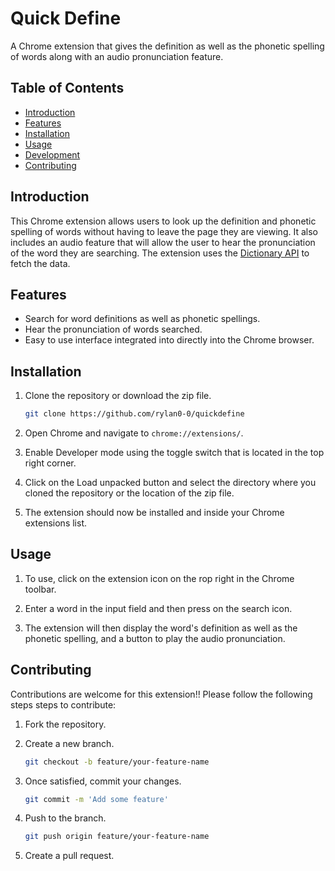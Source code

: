 # Quick Define

A Chrome extension that gives the definition as well as the phonetic spelling of words along with an audio pronunciation feature.

## Table of Contents

- [Introduction](#introduction)
- [Features](#features)
- [Installation](#installation)
- [Usage](#usage)
- [Development](#development)
- [Contributing](#contributing)

## Introduction

This Chrome extension allows users to look up the definition and phonetic spelling of words without having to leave the page they are viewing. It also includes an audio feature that will allow the user to hear the pronunciation of the word they are searching. The extension uses the [Dictionary API](https://dictionaryapi.dev/) to fetch the data.

## Features

- Search for word definitions as well as phonetic spellings.
- Hear the pronunciation of words searched.
- Easy to use interface integrated into directly into the Chrome browser.


## Installation

1. Clone the repository or download the zip file.
    ```sh
    git clone https://github.com/rylan0-0/quickdefine
    ```

2. Open Chrome and navigate to `chrome://extensions/`.

3. Enable Developer mode using the toggle switch that is located in the top right corner.

4. Click on the Load unpacked button and select the directory where you cloned the repository or the location of the zip file.

5. The extension should now be installed and inside your Chrome extensions list.

## Usage

1. To use, click on the extension icon on the rop right in the Chrome toolbar.

2. Enter a word in the input field and then press on the search icon.

3. The extension will then display the word's definition as well as the phonetic spelling, and a button to play the audio pronunciation.

## Contributing

Contributions are welcome for this extension!! Please follow the following steps steps to contribute:

1. Fork the repository.

2. Create a new branch.
    ```sh
    git checkout -b feature/your-feature-name
    ```

3. Once satisfied, commit your changes.
    ```sh
    git commit -m 'Add some feature'
    ```

4. Push to the branch.
    ```sh
    git push origin feature/your-feature-name
    ```

5. Create a pull request.
